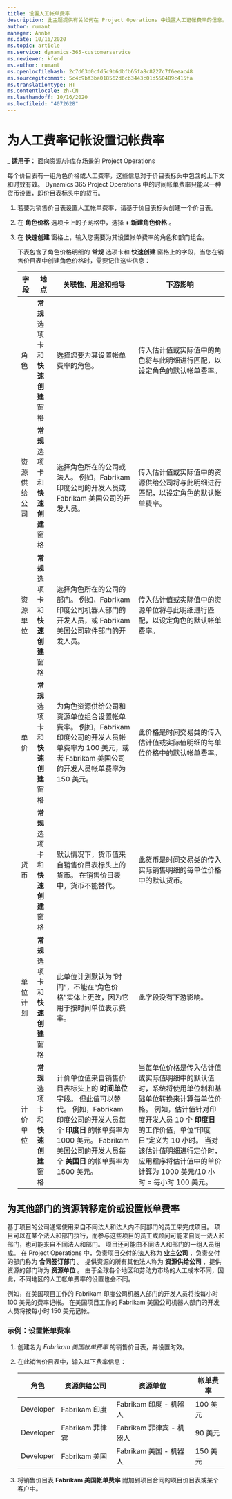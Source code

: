 ```yaml
---
title: 设置人工帐单费率
description: 此主题提供有关如何在 Project Operations 中设置人工记帐费率的信息。
author: rumant
manager: Annbe
ms.date: 10/16/2020
ms.topic: article
ms.service: dynamics-365-customerservice
ms.reviewer: kfend
ms.author: rumant
ms.openlocfilehash: 2c7d63d0cfd5c9b6dbfb65fa8c8227c7f6eeac48
ms.sourcegitcommit: 5c4c9bf3ba018562d6cb3443c01d550489c415fa
ms.translationtype: HT
ms.contentlocale: zh-CN
ms.lasthandoff: 10/16/2020
ms.locfileid: "4072628"
---
```

# <a name="set-up-bill-rates-for-labor-rate-billing"></a>为人工费率记帐设置记帐费率 

_ **适用于：** 面向资源/非库存场景的 Project Operations

每个价目表有一组角色价格或人工费率，这些信息对于价目表标头中包含的上下文和时效有效。 Dynamics 365 Project Operations 中的时间帐单费率只能以一种货币设置，即价目表标头中的货币。

1. 若要为销售价目表设置人工帐单费率，请基于价目表标头创建一个价目表。 
2. 在 **角色价格** 选项卡上的子网格中，选择 **+ 新建角色价格** 。 
3. 在 **快速创建** 窗格上，输入您需要为其设置帐单费率的角色和部门组合。

   下表包含了角色价格明细的 **常规** 选项卡和 **快速创建** 窗格上的字段，当您在销售价目表中创建角色价格时，需要记住这些信息：

    | 字段 | 地点 | 关联性、用途和指导 | 下游影响 |
    | --- | --- | --- | --- |
    | 角色 | **常规** 选项卡和 **快速创建** 窗格 | 选择您要为其设置帐单费率的角色。 | 传入估计值或实际值中的角色将与此明细进行匹配，以设定角色的默认帐单费率。 |
    | 资源供给公司 | **常规** 选项卡和 **快速创建** 窗格 | 选择角色所在的公司或法人。 例如，Fabrikam 印度公司的开发人员或 Fabrikam 美国公司的开发人员。 | 传入估计值或实际值中的资源供给公司将与此明细进行匹配，以设定角色的默认帐单费率。 |
    | 资源单位 | **常规** 选项卡和 **快速创建** 窗格 | 选择角色所在的公司的部门。 例如，Fabrikam 印度公司机器人部门的开发人员，或 Fabrikam 美国公司软件部门的开发人员。 | 传入估计值或实际值中的资源单位将与此明细进行匹配，以设定角色的默认帐单费率。 |
    | 单价 | **常规** 选项卡和 **快速创建** 窗格 | 为角色资源供给公司和资源单位组合设置帐单费率。 例如，Fabrikam 印度公司的开发人员帐单费率为 100 美元，或者 Fabrikam 美国公司的开发人员帐单费率为 150 美元。 | 此价格是时间交易类的传入估计值或实际值明细的每单位价格中的默认帐单费率。 |
    | 货币 | **常规** 选项卡和 **快速创建** 窗格| 默认情况下，货币值来自销售价目表标头上的货币。 在销售价目表中，货币不能替代。 | 此货币是时间交易类的传入实际销售明细的每单位价格中的默认货币。 |
    | 单位计划 | **常规** 选项卡和 **快速创建** 窗格 | 此单位计划默认为“时间”，不能在“角色价格”实体上更改，因为它用于按时间单位表示费率。 | 此字段没有下游影响。 |
    | 计价单位 | **常规** 选项卡和 **快速创建** 窗格 | 计价单位值来自销售价目表标头上的 **时间单位** 字段。 但此值可以替代。 例如，Fabrikam 印度公司的开发人员每个 **印度日** 的帐单费率为 1000 美元。 Fabrikam 美国公司的开发人员每个 **美国日** 的帐单费率为 1500 美元。 | 当每单位价格是传入估计值或实际值明细中的默认值时，系统将使用单位制和基础单位转换来计算每单位价格。 例如，估计值针对印度开发人员 10 个 **印度日** 的工作价值，单位“印度日”定义为 10 小时。 当对该估计值明细进行定价时，应用程序将估计值中的单价计算为 1000 美元/10 小时 = 每小时 100 美元。 |

## <a name="transfer-pricing-or-set-up-bill-rates-for-resources-from-other-organizational-units-or-divisions"></a>为其他部门的资源转移定价或设置帐单费率 

基于项目的公司通常使用来自不同法人和法人内不同部门的员工来完成项目。 项目可以在某个法人和部门执行，而参与这些项目的员工或顾问可能来自同一法人和部门，也可能来自不同法人和部门。 项目还可能由不同法人和部门的一组人员组成。 在 Project Operations 中，负责项目交付的法人称为 **业主公司** ，负责交付的部门称为 **合同签订部门** 。 提供资源的所有其他法人称为 **资源供给公司** ，提供资源的部门称为 **资源单位** 。 由于全球各个地区和劳动力市场的人工成本不同，因此，不同地区的人工帐单费率的设置也会不同。

例如，在美国项目工作的 Fabrikam 印度公司机器人部门的开发人员将按每小时 100 美元的费率记帐。 在美国项目工作的 Fabrikam 美国公司机器人部门的开发人员将按每小时 150 美元记帐。 

### <a name="example-set-up-a-bill-rate"></a>示例：设置帐单费率 

1. 创建名为 *Fabrikam 美国帐单费率* 的销售价目表，并设置时效。
2. 在此销售价目表中，输入以下费率信息：

    | 角色 | 资源供给公司 | 资源单位 | 帐单费率 |
    | --- | --- | --- | --- |
    | Developer | Fabrikam 印度 | Fabrikam 印度 - 机器人 | 100 美元 |
    | Developer | Fabrikam 菲律宾 | Fabrikam 菲律宾 - 机器人 | 90 美元 |
    | Developer | Fabrikam 美国 | Fabrikam 美国 - 机器人 | 150 美元 |

3. 将销售价目表 **Fabrikam 美国帐单费率** 附加到项目合同的项目价目表或某个客户中。

